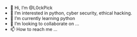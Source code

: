 - 👋 Hi, I’m @L0ckPick
- 👀 I’m interested in python, cyber security, ethical hacking.
- 🌱 I’m currently learning python
- 💞️ I’m looking to collaborate on ...
- 📫 How to reach me ...
